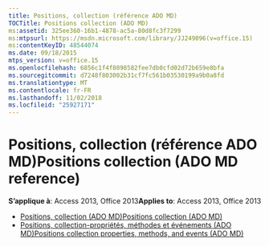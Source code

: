 ```yaml
---
title: Positions, collection (référence ADO MD)
TOCTitle: Positions collection (ADO MD)
ms:assetid: 325ee360-16b1-4878-ac5a-80d8fc3f7299
ms:mtpsurl: https://msdn.microsoft.com/library/JJ249096(v=office.15)
ms:contentKeyID: 48544074
ms.date: 09/18/2015
mtps_version: v=office.15
ms.openlocfilehash: 6856c1f4f8098582fee7db0cfd02d72b659e8bfa
ms.sourcegitcommit: d7248f803002b31cf7fc561b03530199a9b0a8fd
ms.translationtype: MT
ms.contentlocale: fr-FR
ms.lasthandoff: 11/02/2018
ms.locfileid: "25927171"
---
```

# <a name="positions-collection-ado-md-reference"></a><span data-ttu-id="483dc-102">Positions, collection (référence ADO MD)</span><span class="sxs-lookup"><span data-stu-id="483dc-102">Positions collection (ADO MD reference)</span></span>

<span data-ttu-id="483dc-103">**S’applique à**: Access 2013, Office 2013</span><span class="sxs-lookup"><span data-stu-id="483dc-103">**Applies to**: Access 2013, Office 2013</span></span>

- [<span data-ttu-id="483dc-104">Positions, collection (ADO MD)</span><span class="sxs-lookup"><span data-stu-id="483dc-104">Positions collection (ADO MD)</span></span>](positions-collection-ado-md.md)
- [<span data-ttu-id="483dc-105">Positions, collection-propriétés, méthodes et événements (ADO MD)</span><span class="sxs-lookup"><span data-stu-id="483dc-105">Positions collection properties, methods, and events (ADO MD)</span></span>](positions-collection-properties-methods-and-events-ado-md.md)

